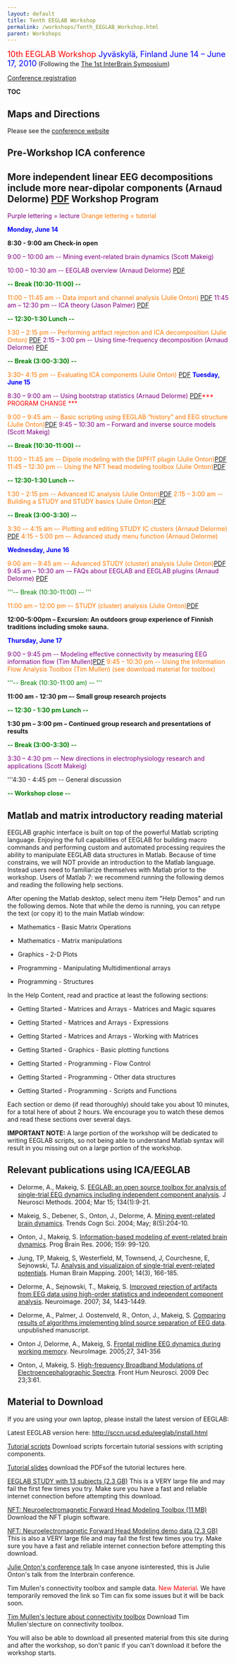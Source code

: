 ```yaml
---
layout: default
title: Tenth EEGLAB Workshop
permalink: /workshops/Tenth_EEGLAB_Workshop.html
parent: Workshops
---
```


<font size =4><font color=red>10th EEGLAB Workshop</font>
<font color=blue>Jyväskylä, Finland
June 14 – June 17, 2010</font></font>
(Following the [The 1st InterBrain
Symposium](http://research.jyu.fi/interbrain/ib2010.htm))

[Conference
registration](http://research.jyu.fi/interbrain/registration.htm)

__TOC__

Maps and Directions
-------------------

Please see the [conference
website](http://research.jyu.fi/interbrain/ib2010.htm)

Pre-Workshop ICA conference
---------------------------

More independent linear EEG decompositions include more near-dipolar
components (Arnaud Delorme)
[PDF](https://sccn.ucsd.edu/githubwiki/files/presentation_ica_delorme.pdf)
Workshop Program
----------------

<font color="purple">Purple lettering = lecture</font>
<font color="#FF7700">Orange lettering = tutorial</font>

<font color= "blue">**Monday, June 14**</font>



**8:30 - 9:00 am Check-in open**

<font color="purple">9:00 – 10:00 am -- Mining event-related brain
dynamics (Scott Makeig)</font>

<font color="purple">10:00 – 10:30 am -- EEGLAB overview (Arnaud
Delorme)
[PDF](https://sccn.ucsd.edu/githubwiki/files/lecture_overview_finland2010.pdf)</font>


<font color="green"> **-- Break (10:30-11:00) --**</font>

<font color="#FF7700">11:00 – 11:45 am -- Data import and channel
analysis (Julie Onton)
[PDF](https://sccn.ucsd.edu/githubwiki/files/1_dataimport-chananalysis.pdf)</font>
<font color="purple">11:45 am – 12:30 pm -- ICA theory (Jason Palmer)
[PDF](https://sccn.ucsd.edu/githubwiki/files/ica_theory_finland.pdf)</font>


<font color="green">**-- 12:30-1:30 Lunch --**</font>

<font color="#FF7700">1:30 – 2:15 pm -- Performing artifact rejection
and ICA decomposition (Julie Onton)
[PDF](https://sccn.ucsd.edu/githubwiki/files/2_artrej_runningica.pdf)</font>
<font color="purple">2:15 – 3:00 pm -- Using time-frequency
decomposition (Arnaud Delorme)
[PDF](https://sccn.ucsd.edu/githubwiki/files/lecture_timefreq_finland2010.pdf)</font>


<font color="green">**-- Break (3:00-3:30) --**</font>

<font color="#FF7700">3:30– 4:15 pm -- Evaluating ICA components (Julie
Onton) [PDF](https://sccn.ucsd.edu/githubwiki/files/3_evaluateics.pdf)</font>
<font color= "blue">**Tuesday, June 15**</font>



<font color="purple">8:30 – 9:00 am -- Using bootstrap statistics
(Arnaud Delorme)
[PDF](https://sccn.ucsd.edu/githubwiki/files/lecture_statistics_finland2010.pdf)<font color=red>\*\*\* PROGRAM CHANGE \*\*\*</font></font>

<font color="#FF7700">9:00 – 9:45 am -- Basic scripting using EEGLAB
“history” and EEG structure (Julie
Onton)[PDF](https://sccn.ucsd.edu/githubwiki/files/4_basic_scripting.pdf)</font>
<font color="purple">9:45 – 10:30 am – Forward and inverse source models
(Scott Makeig)</font>





<font color="green">**-- Break (10:30-11:00) --**</font>





<font color="#FF7700">11:00 – 11:45 am -- Dipole modeling with the
DIPFIT plugin (Julie
Onton)[PDF](https://sccn.ucsd.edu/githubwiki/files/5_dipolemodeling.pdf)</font>
<font color="#FF7700">11:45 – 12:30 pm -- Using the NFT head modeling
toolbox (Julie Onton)[PDF](https://sccn.ucsd.edu/githubwiki/files/5.5_nft_intro.pdf)</font>




<font color="green">**-- 12:30-1:30 Lunch --**</font>


<font color="#FF7700">1:30 – 2:15 pm -- Advanced IC analysis (Julie
Onton)[PDF](https://sccn.ucsd.edu/githubwiki/files/6_advancedicanalysis.pdf)</font>
<font color="#FF7700">2:15 – 3:00 am -- Building a STUDY and STUDY
basics (Julie
Onton)[PDF](https://sccn.ucsd.edu/githubwiki/files/7_studyintro_build.pdf)</font>




<font color="green">**-- Break (3:00-3:30) --** </font>





<font color="#FF7700">3:30 -– 4:15 am –- Plotting and editing STUDY IC
clusters (Arnaud Delorme)
[PDF](https://sccn.ucsd.edu/githubwiki/files/studygui_finland2010.pdf) </font>
<font color="#FF7700">4:15 – 5:00 pm –- Advanced study menu function
(Arnaud Delorme)</font>

<font color= "blue">**Wednesday, June 16**</font>



<font color="#FF7700">9:00 am – 9:45 am –- Advanced STUDY (cluster)
analysis (Julie
Onton)[PDF](https://sccn.ucsd.edu/githubwiki/files/8_studyanalysisi.pdf)</font>
<font color="purple"> 9:45 am – 10:30 am -– FAQs about EEGLAB and EEGLAB
plugins (Arnaud Delorme)
[PDF](https://sccn.ucsd.edu/githubwiki/files/eeglab_plugin_finland2010.pdf)</font>


<font color="green">'''-- Break (10:30-11:00) -- '''</font>

<font color="#FF7700">11:00 am – 12:00 pm –- STUDY (cluster) analysis
(Julie Onton)[PDF](https://sccn.ucsd.edu/githubwiki/files/9_studyanalysisii.pdf)</font>




**12:00–5:00pm – Excursion: An outdoors group experience of Finnish
traditions including smoke sauna.**

<font color= "blue">**Thursday, June 17**</font>



<font color="purple">9:00 – 9:45 pm -- Modeling effective connectivity
by measuring EEG information flow (Tim
Mullen)[PDF](https://sccn.ucsd.edu/githubwiki/files/jyvaskyla_talk.pdf)</font>
<font color="#FF7700">9:45 – 10:30 pm -- Using the Information Flow
Analysis Toolbox (Tim Mullen) (see download material for toolbox)</font>



<font color="green">'''-- Break (10:30-11:00 am) -- '''</font>

**11:00 am - 12:30 pm –- Small group research projects**





<font color="green">**-- 12:30 - 1:30 pm Lunch --**</font>





**1:30 pm – 3:00 pm – Continued group research and presentations of
results**



<font color="green">**-- Break (3:00-3:30) --** </font>

<font color="purple">3:30 – 4:30 pm -- New directions in
electrophysiology research and applications (Scott Makeig)</font>

'''4:30 - 4:45 pm -- General discussion





<font color="green">**-- Workshop close --**</font>

Matlab and matrix introductory reading material
-----------------------------------------------

EEGLAB graphic interface is built on top of the powerful Matlab
scripting language. Enjoying the full capabilities of EEGLAB for
building macro commands and performing custom and automated processing
requires the ability to manipulate EEGLAB data structures in Matlab.
Because of time constrains, we will NOT provide an introduction to the
Matlab language. Instead users need to familiarize themselves with
Matlab prior to the workshop. Users of Matlab 7: we recommend running
the following demos and reading the following help sections.

After opening the Matlab desktop, select menu item "Help Demos" and run
the following demos. Note that while the demo is running, you can retype
the text (or copy it) to the main Matlab window:


- Mathematics - Basic Matrix Operations

- Mathematics - Matrix manipulations

- Graphics - 2-D Plots

- Programming - Manipulating Multidimentional arrays

- Programming - Structures


In the Help Content, read and practice at least the following sections:



- Getting Started - Matrices and Arrays - Matrices and Magic squares

- Getting Started - Matrices and Arrays - Expressions

- Getting Started - Matrices and Arrays - Working with Matrices

- Getting Started - Graphics - Basic plotting functions

- Getting Started - Programming - Flow Control

- Getting Started - Programming - Other data structures

- Getting Started - Programming - Scripts and Functions


Each section or demo (if read thoroughly) should take you about 10
minutes, for a total here of about 2 hours. We encourage you to watch
these demos and read these sections over several days.

**IMPORTANT NOTE:** A large portion of the workshop will be dedicated to
writing EEGLAB scripts, so not being able to understand Matlab syntax
will result in you missing out on a large portion of the workshop.

Relevant publications using ICA/EEGLAB
--------------------------------------

-   Delorme, A., Makeig, S. [EEGLAB: an open source toolbox for analysis
    of single-trial EEG dynamics including independent component
analysis](https://sccn.ucsd.edu/githubwiki/files/eeglab_published.pdf). J Neurosci    Methods. 2004; Mar 15; 134(1):9-21.



-   Makeig, S., Debener, S., Onton, J., Delorme, A. [Mining
    event-related brain
dynamics](https://sccn.ucsd.edu/githubwiki/files/ticsreview_published.pdf). Trends Cogn    Sci. 2004; May; 8(5):204-10.



-   Onton, J., Makeig, S. [Information-based modeling of event-related
brain dynamics](https://sccn.ucsd.edu/githubwiki/files/onton_pbr_published.pdf). Prog    Brain Res. 2006; 159: 99-120.



-   Jung, TP, Makeig, S, Westerfield, M, Townsend, J, Courchesne, E,
    Sejnowski, TJ. [Analysis and visualizaion of single-trial
event-related potentials](https://sccn.ucsd.edu/githubwiki/files/jung_hbm01.pdf). Human    Brain Mapping. 2001; 14(3), 166-185.



-   Delorme, A., Sejnowski, T., Makeig, S. [Improved rejection of
    artifacts from EEG data using high-order statistics and independent
    component
analysis](https://sccn.ucsd.edu/githubwiki/files/neuroimage2007_reformated.pdf).    Neuroimage. 2007; 34, 1443-1449.



-   Delorme, A., Palmer, J. Oostenveld, R., Onton, J., Makeig, S.
    [Comparing results of algorithms implementing blind source
separation of EEG data](https://sccn.ucsd.edu/githubwiki/files/delorme_unpub.pdf).    unpublished manuscript.



-   Onton J, Delorme, A., Makeig, S. [Frontal midline EEG dynamics
    during working
memory](https://sccn.ucsd.edu/githubwiki/files/onton_fmtheta_published.pdf). NeuroImage.    2005;27, 341-356



-   Onton, J, Makeig, S. [High-frequency Broadband Modulations of
    Electroencephalographic
Spectra](https://sccn.ucsd.edu/githubwiki/files/onton_emotiongamma2009.pdf). Front Hum    Neurosci. 2009 Dec 23;3:61.

Material to Download
--------------------

If you are using your own laptop, please install the latest version of
EEGLAB:

Latest EEGLAB version here: <http://sccn.ucsd.edu/eeglab/install.html>

[Tutorial scripts](https://sccn.ucsd.edu/githubwiki/files/scripts.zip) Download scripts forcertain tutorial sessions with scripting components.

[Tutorial slides](https://sccn.ucsd.edu/githubwiki/files/tutorialpdfs.zip) download the PDFsof the tutorial lectures here.

[EEGLAB STUDY with 13 subjects (2.3
GB)](ftp://sccn.ucsd.edu/pub/julie/EEGLAB_Workshop/STUDY.zip) This is a
VERY large file and may fail the first few times you try. Make sure you
have a fast and reliable internet connection before attempting this
download.

[NFT: Neuroelectromagnetic Forward Head Modeling Toolbox (11
MB)](ftp://sccn.ucsd.edu/pub/julie/EEGLAB_Workshop/NFT-1.1-eeglab.zip)
Download the NFT plugin software.

[NFT: Neuroelectromagnetic Forward Head Modeling demo data (2.3
GB)](ftp://sccn.ucsd.edu/pub/julie/EEGLAB_Workshop/NFT_demo.zip) This is
also a VERY large file and may fail the first few times you try. Make
sure you have a fast and reliable internet connection before attempting
this download.

[Julie Onton's conference
talk](https://sccn.ucsd.edu/githubwiki/files/onton_interbraintalk.pdf) In case anyone isinterested, this is Julie Onton's talk from the Interbrain conference.

Tim Mullen's connectivity toolbox and sample data. <font color=red>New
Material</font>. We have temporarily removed the link so Tim can fix
some issues but it will be back soon.

[Tim Mullen's lecture about connectivity
toolbox](https://sccn.ucsd.edu/githubwiki/files/jyvaskyla_talk.pdf) Download Tim Mullen'slecture on connectivity toolbox.

You will also be able to download all presented material from this site
during and after the workshop, so don't panic if you can't download it
before the workshop starts.